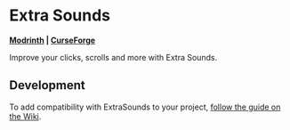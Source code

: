# Extra Sounds

**[Modrinth](https://modrinth.com/mod/extrasounds)
| [CurseForge](https://www.curseforge.com/minecraft/mc-mods/extrasounds)**

Improve your clicks, scrolls and more with Extra Sounds.


## Development
To add compatibility with ExtraSounds to your project, [follow the guide on the Wiki](https://github.com/stashymane/extra-sounds/wiki).